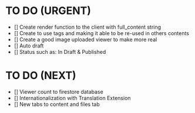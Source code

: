 # TO DO (URGENT)

- [] Create render function to the client with full_content string
- [] Create to use tags and making it able to be re-used in others contents
- [] Create a good image uploaded viewer to make more real
- [] Auto draft
- [] Status such as: In Draft & Published

# TO DO (NEXT)

- [] Viewer count to firestore database
- [] Internationalization with Translation Extension
- [] New tabs to content and files tab
